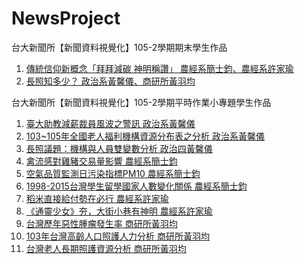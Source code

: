 # NewsProject
台大新聞所【新聞資料視覺化】105-2學期期末學生作品

1. <a href="https://pecu.github.io/NewsProject/team1/Rfinalproject.html" target="_blank">傳統信仰新概念「拜拜減碳 神明稱讚」 農經系簡士鈞、農經系許家瑜</a>
2. <a href="https://pecu.github.io/NewsProject/team2/Final.html" target="_blank">長照知多少？ 政治系黃馨儀、商研所黃羽均</a>

台大新聞所【新聞資料視覺化】105-2學期平時作業小專題學生作品

1. <a href="https://b02302112.github.io/0308plotly/teacher_R_markdown.html" target="_blank">臺大助教減薪裁員風波之警訊 政治系黃馨儀</a>
2. <a href="https://b02302112.github.io/hw3/hw3.html" target="_blank">103~105年全國老人福利機構資源分布表之分析 政治系黃馨儀</a>
3. <a href="https://b02302112.github.io/hw4/hw4.html" target="_blank">長照議題：機構與人員雙變數分析 政治四黃馨儀</a>
4. <a href="https://jimmmmmmmmmmm.github.io/Rprogram/R0301/HW1Rmarkdownedit.html" target="_blank">禽流感對雞豬交易量影響 農經系簡士鈞</a>
5. <a href="https://jimmmmmmmmmmm.github.io/Rprogram/R0412/HW3.html" target="_blank">空氣品質監測日污染指標PM10 農經系簡士鈞</a>
6. <a href="https://jimmmmmmmmmmm.github.io/Rprogram/R0419/HW4.html" target="_blank">1998-2015台灣學生留學國家人數變化關係 農經系簡士鈞</a>
7. <a href="https://b02607055.github.io/jour1052/0301HW/HW1.html" target="_blank">稻米直接給付勢在必行 農經系許家瑜</a>
8. <a href="https://b02607055.github.io/jour1052/hw3/hw3_temple.html" target="_blank">《通靈少女》夯，大街小巷有神明 農經系許家瑜</a>
9. <a href="https://veltar23.github.io/R/hw1_cancer/1.html" target="_blank">台灣歷年惡性腫瘤發生率 商研所黃羽均</a>
10. <a href="https://veltar23.github.io/R/hw3.2/hw3.html" target="_blank">103年台灣高齡人口照護人力分析 商研所黃羽均</a>
11. <a href="https://veltar23.github.io/R/hw3_care/HW3.html" target="_blank">台灣老人長期照護資源分析 商研所黃羽均</a>
